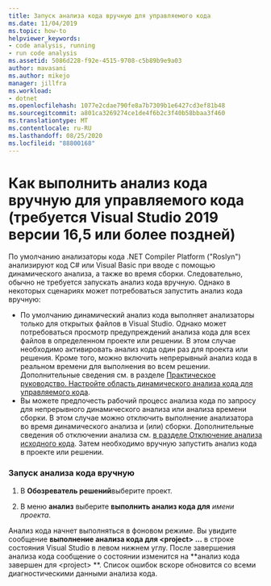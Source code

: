 ```yaml
---
title: Запуск анализа кода вручную для управляемого кода
ms.date: 11/04/2019
ms.topic: how-to
helpviewer_keywords:
- code analysis, running
- run code analysis
ms.assetid: 5086d228-f92e-4515-9708-c5b89b9e9a03
author: mavasani
ms.author: mikejo
manager: jillfra
ms.workload:
- dotnet
ms.openlocfilehash: 1077e2cdae790fe8a7b7309b1e6427cd3ef81b48
ms.sourcegitcommit: a801ca3269274ce1de4f6b2c3f40b58bbaa3f460
ms.translationtype: MT
ms.contentlocale: ru-RU
ms.lasthandoff: 08/25/2020
ms.locfileid: "88800168"
---
```

# <a name="how-to-run-code-analysis-manually-for-managed-code-requires-visual-studio-2019-version-165-or-later"></a>Как выполнить анализ кода вручную для управляемого кода (требуется Visual Studio 2019 версии 16,5 или более поздней)
По умолчанию анализаторы кода .NET Compiler Platform ("Roslyn") анализируют код C# или Visual Basic при вводе с помощью динамического анализа, а также во время сборки. Следовательно, обычно не требуется запускать анализ кода вручную. Однако в некоторых сценариях может потребоваться запустить анализ кода вручную:

- По умолчанию динамический анализ кода выполняет анализаторы только для открытых файлов в Visual Studio. Однако может потребоваться просмотр предупреждений анализа кода для всех файлов в определенном проекте или решении. В этом случае необходимо активировать анализ кода один раз для проекта или решения. Кроме того, можно включить непрерывный анализ кода в реальном времени для выполнения во всем решении. Дополнительные сведения см. в разделе [Практическое руководство. Настройте область динамического анализа кода для управляемого кода](./configure-live-code-analysis-scope-managed-code.md).
- Вы можете предпочесть рабочий процесс анализа кода по запросу для непрерывного динамического анализа или анализа времени сборки. В этом случае можно отключить выполнение анализатора во время динамического анализа и (или) сборки. Дополнительные сведения об отключении анализа см. [в разделе Отключение анализа исходного кода](disable-code-analysis.md). Затем необходимо вручную запустить анализ кода в проекте или решении. 

### <a name="run-code-analysis-manually"></a>Запуск анализа кода вручную

1. В **Обозреватель решений**выберите проект.

2. В меню **анализ** выберите **выполнить анализ кода для** *имени проекта*.

Анализ кода начнет выполняться в фоновом режиме. Вы увидите сообщение **выполнение анализа кода для \<project> ...** в строке состояния Visual Studio в левом нижнем углу. После завершения анализа кода сообщение о состоянии изменится на **анализ кода завершен для \<project> **. Список ошибок вскоре обновится со всеми диагностическими данными анализа кода.
